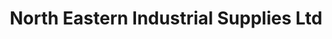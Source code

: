 ---
title: "North Eastern Industrial Supplies Ltd"
url: /blaydon-on-tyne/north-eastern-industrial-supplies-ltd/
shop: shop
---